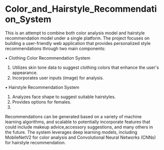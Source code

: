 # Color_and_Hairstyle_Recommendation_System

This is an attempt to combine both color analysis model and hairstyle recommendation model under a single platform. The project focuses on building a user-friendly web application that provides personalized style recommendations through two main components:

• Clothing Color Recommendation System

1. Utilizes skin tone data to suggest clothing colors that enhance the user's appearance.
2. Incorporates user inputs (image) for analysis.
   
• Hairstyle Recommendation System
1. Analyzes face shape to suggest suitable hairstyles.
2. Provides options for females.
3. 
Recommendations can be generated based on a variety of machine learning algorithms, and scalable to potentially incorporate features that could include makeup advice,accessory suggestions, and many others in the future. The system leverages deep learning models, including MobileNetV2 for color analysis and Convolutional Neural Networks (CNNs) for hairstyle recommendation.

